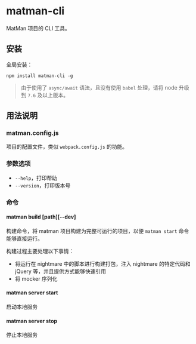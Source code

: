 # matman-cli

MatMan 项目的 CLI 工具。

## 安装

全局安装：

```
npm install matman-cli -g
```

> 由于使用了 `async/await` 语法，且没有使用 `babel` 处理，请将 node 升级到 `7.6` 及以上版本。

## 用法说明

### matman.config.js

项目的配置文件，类似 `webpack.config.js` 的功能。

### 参数选项

- `--help`，打印帮助
- `--version`，打印版本号

### 命令

#### matman build [path][--dev]

构建命令，将 matman 项目构建为完整可运行的项目，以便 `matman start` 命令能够直接运行。

构建过程主要处理以下事情：

- 将运行在 nightmare 中的脚本进行构建打包，注入 nightmare 的特定代码和 jQuery 等，并且提供方式能够快速引用
- 将 mocker 序列化


#### matman server start

启动本地服务


#### matman server stop

停止本地服务
